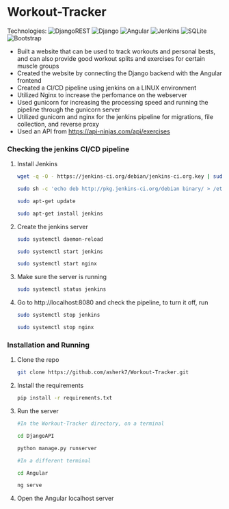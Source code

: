 # Workout-Tracker
Technologies: ![DjangoREST](https://img.shields.io/badge/DJANGO-REST-ff1709?style=for-the-badge&logo=django&logoColor=white&color=ff1709&labelColor=gray) ![Django](https://img.shields.io/badge/django-%23092E20.svg?style=for-the-badge&logo=django&logoColor=white) ![Angular](https://img.shields.io/badge/angular-%23DD0031.svg?style=for-the-badge&logo=angular&logoColor=white) ![Jenkins](https://img.shields.io/badge/jenkins-%232C5263.svg?style=for-the-badge&logo=jenkins&logoColor=white) ![SQLite](https://img.shields.io/badge/sqlite-%2307405e.svg?style=for-the-badge&logo=sqlite&logoColor=white) ![Bootstrap](https://img.shields.io/badge/bootstrap-%23563D7C.svg?style=for-the-badge&logo=bootstrap&logoColor=white)  
* Built a website that can be used to track workouts and personal bests, and can also provide good workout splits and exercises for certain muscle groups  
* Created the website by connecting the Django backend with the Angular frontend  
* Created a CI/CD pipeline using jenkins on a LINUX environment  
* Utilized Nginx to increase the perfomance on the webserver  
* Used gunicorn for increasing the processing speed and running the pipeline through the gunicorn server  
* Utilized gunicorn and nginx for the jenkins pipeline for migrations, file collection, and reverse proxy  
* Used an API from https://api-ninjas.com/api/exercises  

### Checking the jenkins CI/CD pipeline

1. Install Jenkins
    ```sh
    wget -q -O - https://jenkins-ci.org/debian/jenkins-ci.org.key | sudo apt-key add -

    sudo sh -c 'echo deb http://pkg.jenkins-ci.org/debian binary/ > /etc/apt/sources.list.d/jenkins.list'

    sudo apt-get update

    sudo apt-get install jenkins
    ```
2. Create the jenkins server
    ```sh
    sudo systemctl daemon-reload

    sudo systemctl start jenkins

    sudo systemctl start nginx
    ```
3. Make sure the server is running
    ```sh
    sudo systemctl status jenkins
    ```
4. Go to http://localhost:8080 and check the pipeline, to turn it off, run
    ```sh
    sudo systemctl stop jenkins

    sudo systemctl stop nginx
    ```

### Installation and Running
 
1. Clone the repo
   ```sh
   git clone https://github.com/asherk7/Workout-Tracker.git
   ```
2. Install the requirements
    ```sh
    pip install -r requirements.txt
    ```
3. Run the server
   ```sh
   #In the Workout-Tracker directory, on a terminal
   
   cd DjangoAPI

   python manage.py runserver
   
   #In a different terminal

   cd Angular

   ng serve 
   ```
4. Open the Angular localhost server
